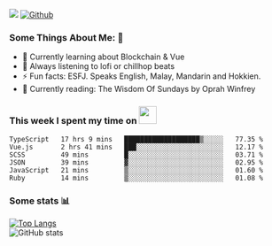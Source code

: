 ![](https://visitor-badge.laobi.icu/badge?page_id=seanho96.seanho96)
[![Github](https://img.shields.io/github/followers/seanho96?label=Follow&style=social)](https://github.com/seanho96)

### Some Things About Me: 👋
- 🌱 Currently learning about Blockchain & Vue
- :musical_note: Always listening to lofi or chillhop beats
- :zap: Fun facts: ESFJ. Speaks English, Malay, Mandarin and Hokkien.
- :book: Currently reading: The Wisdom Of Sundays by Oprah Winfrey

### This week I spent my time on <img src="https://media.giphy.com/media/SvQzkTQb3ZwKcj1QTO/giphy.gif" width="32">

<!--START_SECTION:waka-->

```text
TypeScript   17 hrs 9 mins   ███████████████████▒░░░░░   77.35 %
Vue.js       2 hrs 41 mins   ███░░░░░░░░░░░░░░░░░░░░░░   12.17 %
SCSS         49 mins         █░░░░░░░░░░░░░░░░░░░░░░░░   03.71 %
JSON         39 mins         ▓░░░░░░░░░░░░░░░░░░░░░░░░   02.95 %
JavaScript   21 mins         ▒░░░░░░░░░░░░░░░░░░░░░░░░   01.60 %
Ruby         14 mins         ▒░░░░░░░░░░░░░░░░░░░░░░░░   01.08 %
```

<!--END_SECTION:waka-->

### Some stats 📊

[![Top Langs](https://github-readme-stats.vercel.app/api/top-langs/?username=seanho96&layout=compact&theme=graywhite)](https://github.com/anuraghazra/github-readme-stats)
<br/>
![GitHub stats](https://github-readme-stats.vercel.app/api?username=seanho96&show_icons=true&theme=graywhite)

